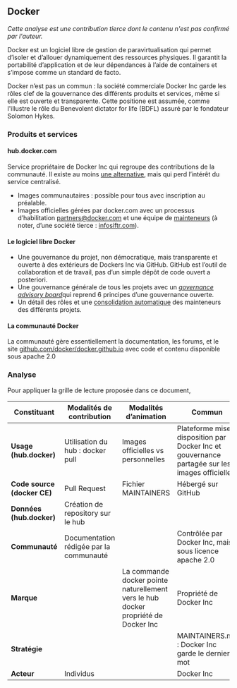 ## Docker

_Cette analyse est une contribution tierce dont le contenu n'est pas confirmé par l'auteur._

Docker est un logiciel libre de gestion de paravirtualisation qui permet d’isoler et d’allouer dynamiquement des ressources physiques. Il garantit la portabilité d’application et de leur dépendances à l’aide de containers et s’impose comme un standard de facto.

Docker n’est pas un commun : la société commerciale Docker Inc garde les rôles clef de la gouvernance des différents produits et services, même si elle est ouverte et transparente. Cette positione est assumée, comme l'illustre le rôle du Benevolent dictator for life (BDFL) assuré par le fondateur Solomon Hykes.

### Produits et services

#### hub.docker.com

Service propriétaire de Docker Inc qui regroupe des contributions de la communauté. Il existe au moins [une alternative](https://github.com/nathanleclaire/tarzan), mais qui perd l’intérêt du service centralisé.

- Images communautaires : possible pour tous avec inscription au préalable.
- Images officielles gérées par docker.com avec un processus d’habilitation partners@docker.com et une équipe de [mainteneurs](https://github.com/docker-library/official-images/blob/master/MAINTAINERS) (à noter, d’une société tierce : [infosiftr.com](http://www.infosiftr.com)).

#### Le logiciel libre Docker

- Une gouvernance du projet, non démocratique, mais transparente et ouverte à des extérieurs de Dockers Inc via GitHub. GitHub est l’outil de collaboration et de travail, pas d’un simple dépôt de code ouvert a posteriori.
- Une gouvernance générale de tous les projets avec un [_governance advisory board_](https://docs.docker.com/opensource/governance/dgab-info/)qui reprend 6 principes d’une gouvernance ouverte.
- Un détail des rôles et une [consolidation automatique](https://github.com/docker/opensource/blob/master/MAINTAINERS) des mainteneurs des différents projets.

#### La communauté Docker

La communauté gère essentiellement la documentation, les forums, et le site [github.com/docker/docker.github.io](https://github.com/docker/docker.github.io) avec code et contenu disponible sous apache 2.0

### Analyse

Pour appliquer la grille de lecture proposée dans ce document,

| **Constituant** | **Modalités de contribution** | **Modalités d’animation** | **Commun** |
| --- | --- | --- | --- |
| **Usage (hub.docker)** | Utilisation du hub : docker pull | Images officielles vs personnelles | Plateforme mise à disposition par Docker Inc et gouvernance partagée sur les images officielles |
| **Code source (docker CE)** | Pull Request | Fichier MAINTAINERS | Hébergé sur GitHub |
| **Données (hub.docker)** | Création de repository sur le hub |  |  |
| **Communauté** | Documentation rédigée par la communauté |  | Contrôlée par Docker Inc, mais sous licence apache 2.0 |
| **Marque** |  | La commande docker pointe naturellement vers le hub docker propriété de Docker Inc | Propriété de Docker Inc |
| **Stratégie** |  |  | MAINTAINERS.md : Docker Inc garde le dernier mot |
| **Acteur** | Individus |  | Docker Inc |
